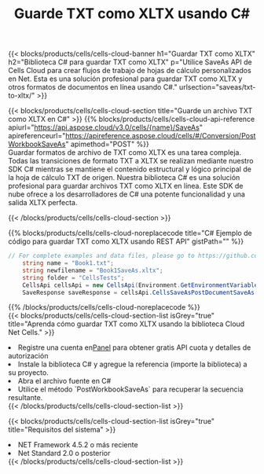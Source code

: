 ﻿---
title:  Guarde TXT como XLTX usando C#
description:  Utilizando Aspose.Cells Cloud SDK para C# para guardar el archivo en formato TXT como archivo en formato XLTX.
kwords: Excel, Save TXT as XLTX, REST, C#
howto: How to save TXT as XLTX using Aspose.Cells Cloud C# library.
---
{{< blocks/products/cells/cells-cloud-banner h1="Guardar TXT como XLTX" h2="Biblioteca C# para guardar TXT como XLTX" p="Utilice SaveAs API de Cells Cloud para crear flujos de trabajo de hojas de cálculo personalizados en Net. Esta es una solución profesional para guardar TXT como XLTX y otros formatos de documentos en línea usando C#." urlsection="saveas/txt-to-xltx/" >}}

{{< blocks/products/cells/cells-cloud-section title="Guarde un archivo TXT como XLTX en C#" >}}
{{% blocks/products/cells/cells-cloud-api-reference apiurl="https://api.aspose.cloud/v3.0/cells/{name}/SaveAs" apireferenceurl="https://apireference.aspose.cloud/cells/#/Conversion/PostWorkbookSaveAs" apimethod="POST" %}}
<br/>
Guardar formatos de archivo de TXT como XLTX es una tarea compleja. Todas las transiciones de formato TXT a XLTX se realizan mediante nuestro SDK C# mientras se mantiene el contenido estructural y lógico principal de la hoja de cálculo TXT de origen. Nuestra biblioteca C# es una solución profesional para guardar archivos TXT como XLTX en línea. Este SDK de nube ofrece a los desarrolladores de C# una potente funcionalidad y una salida XLTX perfecta.

{{< /blocks/products/cells/cells-cloud-section >}}

{{% blocks/products/cells/cells-cloud-noreplacecode title="C# Ejemplo de código para guardar TXT como XLTX usando REST API" gistPath="" %}}
  
```cs
// For complete examples and data files, please go to https://github.com/aspose-cells-cloud/aspose-cells-cloud-dotnet/
    string name = "Book1.txt";
    string newfilename = "Book1SaveAs.xltx";
    string folder = "CellsTests";
    CellsApi cellsApi = new CellsApi(Environment.GetEnvironmentVariable("ProductClientId"), Environment.GetEnvironmentVariable("ProductClientSecret"));
    SaveResponse saveResponse = cellsApi.CellsSaveAsPostDocumentSaveAs(name, null, newfilename, null,null,folder);
```
  
{{% /blocks/products/cells/cells-cloud-noreplacecode %}}
<br/>
{{< blocks/products/cells/cells-cloud-section-list isGrey="true" title="Aprenda cómo guardar TXT como XLTX usando la biblioteca Cloud Net Cells." >}}
<li> Registre una cuenta en<a href="https://dashboard.aspose.cloud/">Panel</a> para obtener gratis API cuota y detalles de autorización</li>
<li>Instale la biblioteca C# y agregue la referencia (importe la biblioteca) a su proyecto.</li>
<li>Abra el archivo fuente en C#</li>
<li>Utilice el método `PostWorkbookSaveAs` para recuperar la secuencia resultante.</li>
{{< /blocks/products/cells/cells-cloud-section-list >}}

{{< blocks/products/cells/cells-cloud-section-list isGrey="true" title="Requisitos del sistema" >}}
<li>NET Framework 4.5.2 o más reciente</li>
<li>Net Standard 2.0 o posterior</li>
{{< /blocks/products/cells/cells-cloud-section-list >}}
